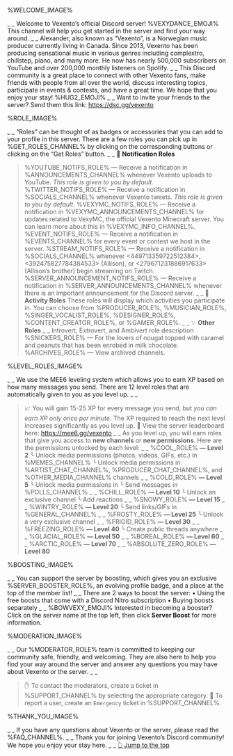 %WELCOME_IMAGE%

_ _
Welcome to Vexento’s official Discord server! %VEXYDANCE_EMOJI% This channel will help you get started in the server and find your way around.
_ _
Alexander, also known as “Vexento”, is a Norwegian music producer currently living in Canada. Since 2013, Vexento has been producing sensational music in various genres including complextro, chillstep, piano, and many more. He now has nearly 500,000 subscribers on YouTube and over 200,000 monthly listeners on Spotify.
_ _
This Discord community is a great place to connect with other Vexento fans, make friends with people from all over the world, discuss interesting topics, participate in events & contests, and have a great time. We hope that you enjoy your stay! %HUG2_EMOJI%
_ _
Want to invite your friends to the server? Send them this link:
<https://dsc.gg/vexento>

%ROLE_IMAGE%

_ _
“Roles” can be thought of as badges or accessories that you can add to your profile in this server. There are a few roles you can pick up in %GET_ROLES_CHANNEL% by clicking on the corresponding buttons or clicking on the “Get Roles” button.
_ _
🔔 **Notification Roles**
> %YOUTUBE_NOTIFS_ROLE% — Receive a notification in %ANNOUNCEMENTS_CHANNEL% whenever Vexento uploads to YouTube. *This role is given to you by default.*
> %TWITTER_NOTIFS_ROLE% — Receive a notification in %SOCIALS_CHANNEL% whenever Vexento tweets. *This role is given to you by default.*
> %VEXYMC_NOTIFS_ROLE% — Receive a notification in %VEXYMC_ANNOUNCEMENTS_CHANNEL% for updates related to VexyMC, the official Vexento Minecraft server. You can learn more about this in %VEXYMC_INFO_CHANNEL%.
> %EVENT_NOTIFS_ROLE% — Receive a notification in %EVENTS_CHANNEL% for every event or contest we host in the server.
> %STREAM_NOTIFS_ROLE% — Receive a notification in %SOCIALS_CHANNEL% whenever <449713359722512384>, <392475827784384533> (Allison), or <279671231886917633> (Allison’s brother) begin streaming on Twitch.
> %SERVER_ANNOUNCEMENT_NOTIFS_ROLE% — Receive a notification in %SERVER_ANNOUNCEMENTS_CHANNEL% whenever there is an important announcement for the Discord server.
_ _
🎉 **Activity Roles**
These roles will display which activities you participate in.
> You can choose from %PRODUCER_ROLE%, %MUSICIAN_ROLE%, %SINGER_VOCALIST_ROLE%, %DESIGNER_ROLE%, %CONTENT_CREATOR_ROLE%, or %GAMER_ROLE%.
_ _
✨ **Other Roles**
_ _
> Introvert, Extrovert, and Ambivert role description
> %SNICKERS_ROLE% — For the lovers of nougat topped with caramel and peanuts that has been enrobed in milk chocolate.
> %ARCHIVES_ROLE% — View archived channels.

%LEVEL_ROLES_IMAGE%

_ _
We use the MEE6 leveling system which allows you to earn XP based on how many messages you send. There are 12 level roles that are automatically given to you as you level up.
_ _
> 📈 You will gain 15-25 XP for every message you send, but *you can earn XP only once per minute*. The XP required to reach the next level increases significantly as you level up.
> 🏅 View the server leaderboard here: <https://mee6.gg/vexento>
_ _
As you level up, you will earn roles that give you access to **new channels** or **new permissions**. Here are the permissions unlocked by each level:
_ _
%COOL_ROLE% **— Level 2**
╰ Unlock media permissions (photos, videos, GIFs, etc.) in %MEMES_CHANNEL%
╰ Unlock media permissions in %ARTIST_CHAT_CHANNEL%, %PRODUCER_CHAT_CHANNEL%, and %OTHER_MEDIA_CHANNEL% channels
_ _
%COLD_ROLE% **— Level 5**
╰ Unlock media permissions in 
╰ Send messages in %POLLS_CHANNEL%
_ _
%CHILL_ROLE% **— Level 10**
╰ Unlock an exclusive channel
╰ Add reactions
_ _
%SNOWY_ROLE% **— Level 15**
_ _
%WINTRY_ROLE% **— Level 20**
╰ Send links/GIFs in %GENERAL_CHANNEL%
_ _
%FROSTY_ROLE% **— Level 25**
╰ Unlock a very exclusive channel
_ _
%FRIGID_ROLE% **— Level 30**
_ _
%FREEZING_ROLE% **— Level 40**
╰ Create public threads anywhere
_ _
%GLACIAL_ROLE% **— Level 50**
_ _
%BOREAL_ROLE% **— Level 60**
_ _
%ARCTIC_ROLE% **— Level 70**
_ _
%ABSOLUTE_ZERO_ROLE% **— Level 80**

%BOOSTING_IMAGE%

_ _
You can support the server by boosting, which gives you an exclusive %SERVER_BOOSTER_ROLE%, an evolving profile badge, and a place at the top of the member list!
_ _
There are 2 ways to boost the server:
• Using the free boosts that come with a Discord Nitro subscription
• Buying boosts separately
_ _
%BOWVEXY_EMOJI% Interested in becoming a booster? Click on the server name at the top left, then click **Server Boost** for more information.

%MODERATION_IMAGE%

_ _
Our %MODERATOR_ROLE% team is committed to keeping our community safe, friendly, and welcoming. They are also here to help you find your way around the server and answer any questions you may have about Vexento or the server.
_ _
> ✋ To contact the moderators, create a ticket in %SUPPORT_CHANNEL% by selecting the appropriate category.
> 🚨 To report a user, create an `Emergency` ticket in %SUPPORT_CHANNEL%.

%THANK_YOU_IMAGE%

_ _
If you have any questions about Vexento or the server, please read the %FAQ_CHANNEL%.
_ _
Thank you for joining Vexento’s Discord community! We hope you enjoy your stay here. 
_ _
[👆 Jump to the top](%JUMP_TO_TOP%)